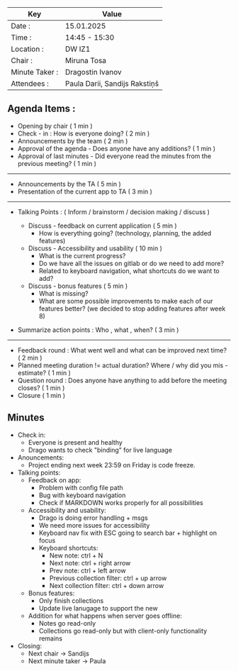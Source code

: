 | Key | Value            |
| --- |------------------|
| Date : | 15.01.2025       |
| Time : | 14:45 - 15:30    |
| Location : | DW IZ1           |
| Chair : | Miruna Tosa      |
| Minute Taker : | Dragostin Ivanov |
| Attendees : | Paula Darii, Sandijs Rakstiņš    |

## Agenda Items :
- Opening by chair ( 1 min )
- Check - in : How is everyone doing? ( 2 min )
- Announcements by the team ( 2 min )
- Approval of the agenda - Does anyone have any additions? ( 1 min )
- Approval of last minutes - Did everyone read the minutes from the previous meeting? ( 1 min )
---
- Announcements by the TA ( 5 min )
- Presentation of the current app to TA ( 3 min )
---
- Talking Points : ( Inform / brainstorm / decision making / discuss )
  - Discuss - feedback on current application ( 5 min )
    - How is everything going? (technology, planning, the added features)
  - Discuss - Accessibility and usability ( 10 min )
    - What is the current progress?
    - Do we have all the issues on gitlab or do we need to add more?
    - Related to keyboard navigation, what shortcuts do we want to add?
  - Discuss - bonus features ( 5 min )
    - What is missing?
    - What are some possible improvements to make each of our features better?
      (we decided to stop adding features after week 8)

- Summarize action points : Who , what , when? ( 3 min )
---
- Feedback round : What went well and what can be improved next time? ( 2 min )
- Planned meeting duration != actual duration? Where / why did you mis - estimate? ( 1 min )
- Question round : Does anyone have anything to add before the meeting closes? ( 1 min )
- Closure ( 1 min )

## Minutes
- Check in:
  - Everyone is present and healthy
  - Drago wants to check "binding" for live language
- Anouncements:
  - Project ending next week 23:59 on Friday is code freeze.
 - Talking points:
   - Feedback on app:
     - Problem with config file path
     - Bug with keyboard navigation
     - Check if MARKDOWN works properly for all possibilities
   - Accessibility and usability:
      - Drago is doing error handling + msgs
      - We need more issues for accessibility
      -  Keyboard nav fix with ESC going to search bar + highlight on focus
      -  Keyboard shortcuts:
          - New note: ctrl + N
          - Next note: ctrl + right arrow
          - Prev note: ctrl + left arrow
          - Previous collection filter: ctrl + up arrow
          - Next collection filter: ctrl + down arrow
    - Bonus features:
       - Only finish collections
       - Update live lanugage to support the new
     - Addition for what happens when server goes offline:
        - Notes go read-only
        - Collections go read-only but with client-only functionality remains
  - Closing:
    - Next chair -> Sandijs
    - Next minute taker -> Paula